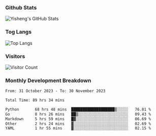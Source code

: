### Github Stats
![Yisheng's GitHub Stats](https://github-readme-stats-9qabuvhk1-gongyisheng.vercel.app/api?username=gongyisheng&count_private=true&show_icons=true)
### Tog Langs
![Top Langs](https://github-readme-stats-9qabuvhk1-gongyisheng.vercel.app/api/top-langs/?username=gongyisheng&layout=compact)
### Visitors
![Visitor Count](https://profile-counter.glitch.me/gongyisheng/count.svg)
### Monthly Development Breakdown
<!--START_SECTION:waka-->

```txt
From: 31 October 2023 - To: 30 November 2023

Total Time: 89 hrs 34 mins

Python       68 hrs 48 mins  ███████████████████▒░░░░░   76.81 %
Go           8 hrs 26 mins   ██▒░░░░░░░░░░░░░░░░░░░░░░   09.43 %
Markdown     5 hrs 59 mins   █▓░░░░░░░░░░░░░░░░░░░░░░░   06.69 %
Other        2 hrs 24 mins   ▓░░░░░░░░░░░░░░░░░░░░░░░░   02.69 %
YAML         1 hr 55 mins    ▓░░░░░░░░░░░░░░░░░░░░░░░░   02.15 %
```

<!--END_SECTION:waka-->
